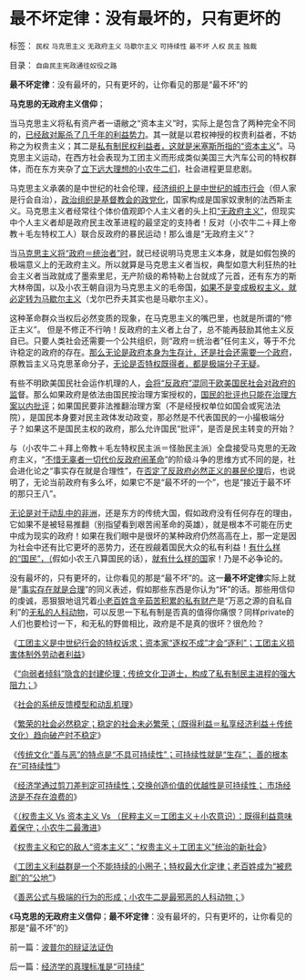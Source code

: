 # 最不坏定律：没有最坏的，只有更坏的

标签： `民权` `马克思主义` `无政府主义` `马歇尔主义` `可持续性` `最不坏` `人权` `民主` `独裁` 

目录： `自由民主宪政通往奴役之路`

**最不坏定律**：没有最坏的，只有更坏的，让你看见的那是“最不坏”的

**马克思的无政府主义信仰**；



当马克思主义将私有资产者一语敝之“资本主义”时，实际上是包含了两种完全不同的，[已经敌对厮杀了几千年的利益势力](../../../2009/9/5/私有制是全人类老百姓奋斗五千年的革命成果.md)。其一就是以君权神授的权贵利益者，不妨称之为权贵主义；其二是[私有制民权利益者，这就是米塞斯所指的“资本主义](http://darthvad.blog.sohu.com/161220119.html)”。马克思主义运动，在西方社会表现为工团主义而形成类似美国三大汽车公司的特权群体，而在东方夹杂了[立下远大理想的小农牛二们](../../../2009/8/29/过高的期望造就了唯心，左倾，和乌托邦.md)，社会进程更显悲剧。

马克思主义承袭的是中世纪的社会伦理，[经济组织上是中世纪的城市行会](../../../2011/2/3/马克思早就向（短缺原理＋边际原理）彻底投降了.md)（但人家是行会自治），[政治组织是基督教会的政党化](../../../2010/12/27/路德新教是与马克思主义完全相反.md)，国家构成是国家奴隶制的法西斯主义。马克思主义者经常往个体价值观即个人主义者的头上扣[“无政府主义”](../../../2010/8/7/犬儒是原始的无政府主义，对战争和城邦的反思.md)，但现实中个人主义者却是政府民主改革进程的最坚定的支持者！反对（小农牛二＋拜上帝教＋毛左特权工人）联合反政府的暴民运动！那么谁是“无政府主义”？

当[马克思主义将“政府＝统治者”时](http://darthvad.blog.163.com/blog/static/53399470201061493946107/)，就已经说明马克思主义本身，就是如假包换的极端意义上的无政府主义。所以就算是马克思主义者当权，典型如意大利狂热的社会主义者当政就成了墨索里尼，无产阶级的希特勒上台就成了元首，还有东方的斯大林帝国，以及小农王朝自诩为马克思主义的毛帝国，[如果不是变成极权主义，就必定转为马歇尔主义](../../../2011/2/9/Alfred马歇尔经济学&nbsp;Vs&nbsp;马克思主义.md)（戈尔巴乔夫其实也是马歇尔主义）。

这种革命群众当权后必然变质的现象，在马克思主义的嘴巴里，也就是所谓的“修正主义”。
但是不修正不行呐！反政府的主义者上台了，总不能再鼓励其他主义反自已。只要人类社会还需要一个公共组织，则“政府＝统治者”任何主义，等于不允许稳定的政府的存在。[那么无论是政府本身为生存计，还是社会还需要一个政府](../../../2010/5/19/既得利益者与“统治者”全无关联.md)，原教旨主义马克思革命分子，[无论是否特权既得者，都是极端分子无疑](../../../2010/5/19/既得利益者与“统治者”全无关联.md)。

有些不明欧美国民社会运作机理的人，[会将“反政府”混同于欧美国民社会对政府的监](../../../2010/7/22/想学会批评，就不要发泄.md)督。那么如果政府是依法由国民按治理方案授权的，[国民的批评也只能在治理方案以内批评](../../../2010/5/14/用民主要求政府也要用民主约束自已.md)；如果国民要非法推翻治理方案（不是经授权单位如国会或宪法法院），是国民本身要对民主政体发动政变，那必然是不代表国民的一小撮极端分子？如果这不是国民主权的政府，那么允许国民“批评”，是否是民主转变的开始？

与（小农牛二＋拜上帝教＋毛左特权民主派＝怪胎民主派）全盘接受马克思的无政府主义，“[不惜无辜者一切代价反政府闹革命](../../../2010/5/14/唯恐天下不乱的革命家.md)”的阶级斗争的思维方式不同的是，社会进化论之“事实存在就是合理性”，在[否定了反政府必然正义的暴民伦理](../../../2009/6/9/历史教科书的致命误导.md)后，也说明了，无论当前政府有多么坏，如果它不是“最不坏的一个”，也是“接近于最不坏的那只王八”。

[无论是对于动乱中的非洲](http://hi.baidu.com/darthchn/blog/item/d1a40e4495a6bd32cffca3e2.html)，还是东方的传统大国，假如政府没有任何存在的理由，它如果不是被轻易推翻（别指望看到艰苦闹革命的英雄），就是根本不可能在历史中成为现实的政府！如果在我们眼中是很坏的某种政府仍然高高在上，那一定是因为社会中还有比它更坏的恶势力，还在觊觎着国民大众的私有利益！[有什么样的“国民”，（](../../../2010/12/27/文革“知识越多越反动”错在那里？.md)假如小农王八算国民的话），[就有什么样的国](../../../2010/12/18/有什么样的国民，就有什么样的政府.md)家！乃是不必争论的。

没有最坏的，只有更坏的，让你看见的那是“最不坏”的。这一**最不坏定律**实际上就是“[事实存在就是合理](../../../2010/5/27/社会趋势，存在即合理.md)”的同义表述，假如那些东西是你认为“坏”的话。那些用信仰的虔诚，恶狠狠地诅咒着[小老百姓含辛茹苦积累的私有财产](../../../2009/9/8/人权和自由对你确实有价值吗？.md)是“万恶之源的自私自利”的[无私的人科动物](../../../2011/2/3/人科动物的生物行为分析和进化规律.md)，可以反思一下私有制是否真的值得你痛恨？同样private的人们也要检讨一下，和无私的野兽相比，政府是不是真的很坏？很危险？

《[工团主义是中世纪行会的特权诉求；资本家“逐权不成”才会“逐利”；工团主义损害体制外劳动者利益](../../../2011/5/31/工团主义：资本家“逐权不成”方“逐利”.md)》

《[“向弱者倾斜”隐含的封建伦理；传统文化卫道士，构成了私有制民主进程的强大阻力；](../../../2011/5/31/替天行道“向弱者倾斜”的封建伦理.md)》

《[社会的系统反馈模型和动乱机理](../../../2011/6/1/社会反馈的系统模型和动乱机理.md)》

《[繁荣的社会必然稳定；稳定的社会未必繁荣；（既得利益＝私享经济利益＋传统文化）趋向破产时不稳定](../../../2011/6/1/稳定的社会和稳定的改革.md)》

《[传统文化“善与恶”的特点是“不具可持续性”；可持续性就是“生存”；
善的根本在“可持续性”](../../../2011/6/1/“大公无私”是至善还是至恶？.md)》

《[经济学通过剪刀差判定可持续性；交换创造价值的优越性是可持续性；
市场经济是不存在浪费的](../../../2011/6/2/市场经济确保可持续性.md)》

《[（权贵主义 Vs 资本主义 Vs
（民粹主义＝工团主义＋小农意识）：既得利益意味着保守；小农牛二最激进](../../../2011/6/2/资本主义和权贵主义和小农牛二.md)》

《[权贵主义和它的敌人“资本主义”；“权贵主义＋工团主义”统治的新社会](../../../2011/6/3/工团主义征服资本家成为新权贵.md)》

《[工团主义利益群是一个不能持续的小圈子；特权最大化定律；老百姓成为“被悲剧”的“公地”](../../../2011/6/3/工团主义的特权最大化.md)》

《[善恶公式与极端的行为的形成；小农牛二是最邪恶的人科动物；](../../../2011/6/3/善恶的公式与极端的牛二.md)》

《**马克思的无政府主义信仰**；**最不坏定律**：没有最坏的，只有更坏的，让你看见的那是“最不坏”的》

前一篇：[波普尔的辩证法证伪](../../../2011/6/4/波普尔的辩证法证伪.md)

后一篇：[经济学的真理标准是“可持续”](../../../2011/6/4/经济学的真理标准是“可持续”.md)